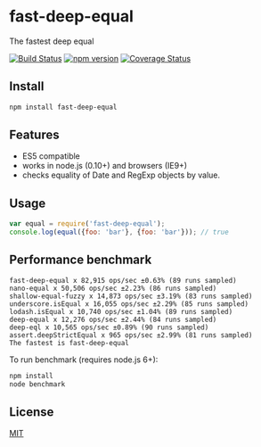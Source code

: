 # fast-deep-equal
The fastest deep equal

[![Build Status](https://travis-ci.org/epoberezkin/fast-deep-equal.svg?branch=master)](https://travis-ci.org/epoberezkin/fast-deep-equal)
[![npm version](https://badge.fury.io/js/fast-deep-equal.svg)](http://badge.fury.io/js/fast-deep-equal)
[![Coverage Status](https://coveralls.io/repos/github/epoberezkin/fast-deep-equal/badge.svg?branch=master)](https://coveralls.io/github/epoberezkin/fast-deep-equal?branch=master)


## Install

```bash
npm install fast-deep-equal
```


## Features

- ES5 compatible
- works in node.js (0.10+) and browsers (IE9+)
- checks equality of Date and RegExp objects by value.


## Usage

```javascript
var equal = require('fast-deep-equal');
console.log(equal({foo: 'bar'}, {foo: 'bar'})); // true
```


## Performance benchmark

```
fast-deep-equal x 82,915 ops/sec ±0.63% (89 runs sampled)
nano-equal x 50,506 ops/sec ±2.23% (86 runs sampled)
shallow-equal-fuzzy x 14,873 ops/sec ±3.19% (83 runs sampled)
underscore.isEqual x 16,055 ops/sec ±2.29% (85 runs sampled)
lodash.isEqual x 10,740 ops/sec ±1.04% (89 runs sampled)
deep-equal x 12,276 ops/sec ±2.44% (84 runs sampled)
deep-eql x 10,565 ops/sec ±0.89% (90 runs sampled)
assert.deepStrictEqual x 965 ops/sec ±2.99% (81 runs sampled)
The fastest is fast-deep-equal
```

To run benchmark (requires node.js 6+):

```bash
npm install
node benchmark
```


## License

[MIT](https://github.com/epoberezkin/fast-deep-equal/blob/master/LICENSE)
